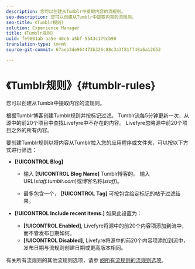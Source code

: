 ```yaml
---
description: 您可以创建从Tumblr中提取内容的流规则。
seo-description: 您可以创建从Tumblr中提取内容的流规则。
seo-title: 《Tumblr规则》
solution: Experience Manager
title: 《Tumblr规则》
uuid: fe9601ab-aa5e-48c6-a5bf-5543c179cb90
translation-type: tm+mt
source-git-commit: 67aeb3de964473b326c88c3a3f81ff48a6a12652

---
```



# 《Tumblr规则》{#tumblr-rules}

您可以创建从Tumblr中提取内容的流规则。

根据Tumblr博客创建Tumblr规则并按标记过滤。 Tumblr流每5分钟更新一次，从源中的前20个项目中查找Livefyre中不存在的内容。 Livefyre忽略源中前20个项目之外的所有内容。

要创建Tumblr规则以将内容从Tumblr拉入您的应用程序或文件夹，可以按以下方式进行筛选：

* **[!UICONTROL Blog]**

   * 输入 **[!UICONTROL Blog Name]** Tumblr博客的。 输入URL(*staff.tumblr.com*)或博客名称(*staff*)。

   * 最多包含一个， **[!UICONTROL Tag]** 可按包含给定标记的帖子过滤结果。

* **[!UICONTROL Include recent items.]** 如果此设置为：

   * **[!UICONTROL Enabled]**, Livefyre将源中的前20个内容项添加到流中，而不管发布日期如何。
   * **[!UICONTROL Disabled]**, Livefyre将源中的前20个内容项添加到流中，发布日期与流规则创建日期或更高版本相同。

有关所有流规则的其他流规则选项，请参 [阅所有流规则的流规则选项](../c-streams/c-stream-rule-options-for-all-stream-rules.md#c_stream_rule_options_for_all_stream_rules)。
